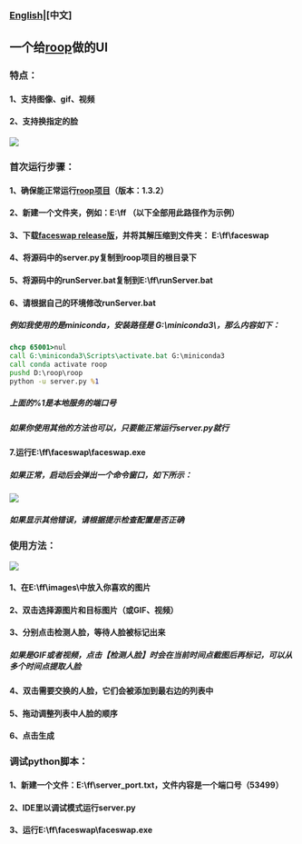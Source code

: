 ### [English](README.md)|[中文]


## **一个给[roop](https://github.com/s0md3v/roop)做的UI**


### **特点：**

#### 1、支持图像、gif、视频

#### 2、支持换指定的脸

![](https://github.com/vectorobject/faceswap/blob/main/readme_assets/main.png?raw=true)



### **首次运行步骤：**


#### 1、确保能正常运行[roop项目](https://github.com/s0md3v/roop)（版本：1.3.2）

#### 2、新建一个文件夹，例如：E:\ff （以下全部用此路径作为示例）

#### 3、下载[faceswap release版](https://github.com/vectorobject/faceswap/releases)，并将其解压缩到文件夹： E:\ff\faceswap

#### 4、将源码中的server.py复制到roop项目的根目录下

#### 5、将源码中的runServer.bat复制到E:\ff\runServer.bat

#### 6、请根据自己的环境修改runServer.bat

##### 例如我使用的是miniconda，安装路径是 G:\miniconda3\，那么内容如下：

```bat
chcp 65001>nul
call G:\miniconda3\Scripts\activate.bat G:\miniconda3
call conda activate roop
pushd D:\roop\roop
python -u server.py %1
```

##### 上面的%1是本地服务的端口号

##### 如果你使用其他的方法也可以，只要能正常运行server.py就行

#### 7.运行E:\ff\faceswap\faceswap.exe

##### 如果正常，启动后会弹出一个命令窗口，如下所示：

![](https://github.com/vectorobject/faceswap/blob/main/readme_assets/runserver.png?raw=true)

##### 如果显示其他错误，请根据提示检查配置是否正确




### **使用方法：**
![](https://github.com/vectorobject/faceswap/blob/main/readme_assets/demo.gif?raw=true)

#### 1、在E:\ff\images\中放入你喜欢的图片

#### 2、双击选择源图片和目标图片（或GIF、视频）

#### 3、分别点击检测人脸，等待人脸被标记出来

##### 如果是GIF或者视频，点击【检测人脸】时会在当前时间点截图后再标记，可以从多个时间点提取人脸

#### 4、双击需要交换的人脸，它们会被添加到最右边的列表中

#### 5、拖动调整列表中人脸的顺序

#### 6、点击生成




### **调试python脚本：**

#### 1、新建一个文件：E:\ff\server_port.txt，文件内容是一个端口号（53499）

#### 2、IDE里以调试模式运行server.py

#### 3、运行E:\ff\faceswap\faceswap.exe